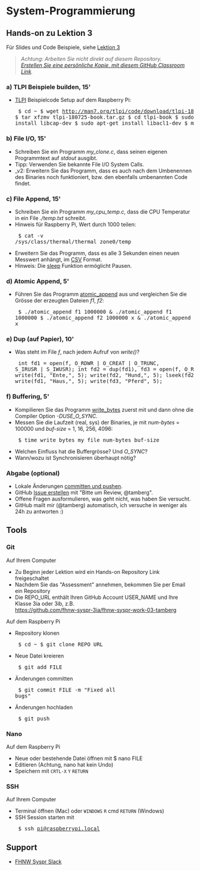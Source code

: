 # System-Programmierung
## Hands-on zu Lektion 3
Für Slides und Code Beispiele, siehe [Lektion 3](../../../fhnw-syspr/blob/master/03/README.md)

> *Achtung: Arbeiten Sie nicht direkt auf diesem Repository.*<br/>
> *[Erstellen Sie eine persönliche Kopie, mit diesem GitHub Classroom Link](https://classroom.github.com/a/TODO).*

### a) TLPI Beispiele builden, 15'
* [TLPI](http://www.man7.org/tlpi/) Beispielcode Setup auf dem Raspberry Pi:<pre>
    $ cd ~
    $ wget http://man7.org/tlpi/code/download/tlpi-180725-book.tar.gz
    $ tar xfzmv tlpi-180725-book.tar.gz
    $ cd tlpi-book
    $ sudo apt-get install libcap-dev
    $ sudo apt-get install libacl1-dev
    $ make</pre>

### b) File I/O, 15'
* Schreiben Sie ein Programm *my_clone.c*, dass seinen eigenen Programmtext auf *stdout* ausgibt.
* Tipp: Verwenden Sie bekannte File I/O System Calls.
* _v2: Erweitern Sie das Programm, dass es auch nach dem Umbenennen des Binaries noch funktioniert, bzw. den ebenfalls umbenannten Code findet.

### c) File Append, 15'
* Schreiben Sie ein Programm *my_cpu_temp.c*, dass die CPU Temperatur in ein File *./temp.txt* schreibt.
* Hinweis für Raspberry Pi, Wert durch 1000 teilen:<pre>
    $ cat -v /sys/class/thermal/thermal_zone0/temp</pre>
* Erweitern Sie das Programm, dass es alle 3 Sekunden einen neuen Messwert anhängt, im [CSV](https://tools.ietf.org/html/rfc4180) Format.
* Hinweis: Die [sleep](http://man7.org/linux/man-pages/man3/sleep.3.html) Funktion ermöglicht Pausen.

### d) Atomic Append, 5'
* Führen Sie das Programm [atomic_append](http://man7.org/tlpi/code/online/dist/fileio/atomic_append.c.html) aus und vergleichen Sie die Grösse der erzeugten Dateien *f1*, *f2*:<pre>
$ ./atomic_append f1 1000000 & ./atomic_append f1 1000000
$ ./atomic_append f2 1000000 x & ./atomic_append f2 1000000 x</pre>

### e) Dup (auf Papier), 10'
* Was steht im File *f*, nach jedem Aufruf von *write()*?<pre>
    int fd1 = open(f, O_RDWR | O_CREAT | O_TRUNC, S_IRUSR | S_IWUSR);
    int fd2 = dup(fd1), fd3 = open(f, O_RDWR);
    write(fd1, "Ente,", 5);
    write(fd2, "Hund,", 5);
    lseek(fd2, 0, SEEK_SET);
    write(fd1, "Haus,", 5);
    write(fd3, "Pferd", 5);</pre>

### f) Buffering, 5'
* Kompilieren Sie das Programm [write_bytes](http://man7.org/tlpi/code/online/dist/filebuff/write_bytes.c.html) zuerst mit und dann ohne die Compiler Option *-DUSE_O_SYNC*.
* Messen Sie die Laufzeit (real, sys) der Binaries, je mit *num-bytes* = 100000 und *buf-size* = 1, 16, 256, 4096:<pre>
    $ time write_bytes my_file num-bytes buf-size</pre>
* Welchen Einfluss hat die Buffergrösse? Und *O_SYNC*?
* Wann/wozu ist Synchronisieren überhaupt nötig?

### Abgabe (optional)
* Lokale Änderungen [committen und pushen](#git).
* GitHub [Issue erstellen](../../issues/new) mit "Bitte um Review, @tamberg".
* Offene Fragen ausformulieren, was geht nicht, was haben Sie versucht.
* GitHub mailt mir (@tamberg) automatisch, ich versuche in weniger als 24h zu antworten :)

## Tools
### Git
Auf Ihrem Computer
* Zu Beginn jeder Lektion wird ein Hands-on Repository Link freigeschaltet
* Nachdem Sie das "Assessment" annehmen, bekommen Sie per Email ein Repository
* Die REPO_URL enthält Ihren GitHub Account USER_NAME und Ihre Klasse 3ia oder 3ib, z.B.<br/>
            https://github.com/fhnw-syspr-3ia/fhnw-syspr-work-03-tamberg

Auf dem Raspberry Pi
* Repository klonen<pre>
    $ cd ~
    $ git clone REPO_URL</pre>
* Neue Datei kreieren<pre>
    $ git add FILE</pre>
* Änderungen committen<pre>
    $ git commit FILE -m "Fixed all bugs"</pre>
* Änderungen hochladen<pre>
    $ git push</pre>

### Nano
Auf dem Raspberry Pi
* Neue oder bestehende Datei öffnen mit $ nano FILE
* Editieren (Achtung, nano hat kein Undo)
* Speichern mit `CRTL-X` `Y` `RETURN`

### SSH
Auf Ihrem Computer
* Terminal öffnen (Mac) oder `WINDOWS` `R` cmd `RETURN` (Windows)
* SSH Session starten mit<pre>
    $ ssh pi@raspberrypi.local</pre>

## Support
- [FHNW Syspr Slack](https://fhnw-syspr.slack.com/)
